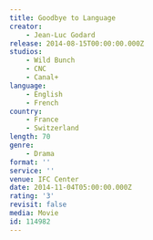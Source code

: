 ```yaml
---
title: Goodbye to Language
creator:
    - Jean-Luc Godard
release: 2014-08-15T00:00:00.000Z
studios:
    - Wild Bunch
    - CNC
    - Canal+
language:
    - English
    - French
country:
    - France
    - Switzerland
length: 70
genre:
    - Drama
format: ''
service: ''
venue: IFC Center
date: 2014-11-04T05:00:00.000Z
rating: '3'
revisit: false
media: Movie
id: 114982
---
```




